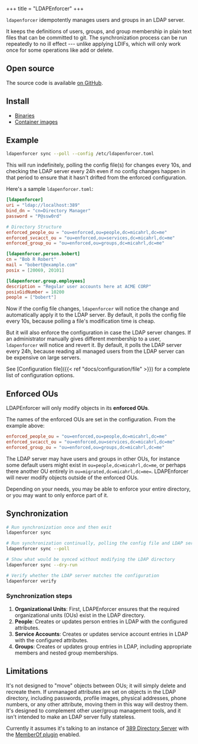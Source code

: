 +++
title = "LDAPEnforcer"
+++

`ldapenforcer` idempotently manages users and groups in an LDAP server.

It keeps the definitions of users, groups, and group membership
in plain text files that can be committed to git.
The synchronization process can be run repeatedly to no ill effect ---
unlike applying LDIFs, which will only work once for some operations like add or delete.

## Open source

The source code is available [on GitHub](https://github.com/mrled/ldapenforcer).

## Install

* [Binaries](https://github.com/mrled/ldapenforcer/releases)
* [Container images](https://github.com/mrled/ldapenforcer/pkgs/container/ldapenforcer)

## Example

```sh
ldapenforcer sync --poll --config /etc/ldapenforcer.toml
```

This will run indefinitely, polling the config file(s) for changes every 10s,
and checking the LDAP server every 24h even if no config changes happen in that period
to ensure that it hasn't drifted from the enforced configuration.

Here's a sample `ldapenforcer.toml`:

```toml
[ldapenforcer]
uri = "ldap://localhost:389"
bind_dn = "cn=Directory Manager"
password = "P@ssw0rd"

# Directory Structure
enforced_people_ou = "ou=enforced,ou=people,dc=micahrl,dc=me"
enforced_svcacct_ou = "ou=enforced,ou=services,dc=micahrl,dc=me"
enforced_group_ou = "ou=enforced,ou=groups,dc=micahrl,dc=me"

[ldapenforcer.person.bobert]
cn = "Bob R Robert"
mail = "bobert@example.com"
posix = [20069, 20101]

[ldapenforcer.group.employees]
description = "Regular user accounts here at ACME CORP"
posixGidNumber = 10200
people = ["bobert"]
```

Now if the config file changes,
`ldapenforcer` will notice the change and automatically apply it to the LDAP server.
By default, it polls the config file every 10s,
because polling a file's modification time is cheap.

But it will also enforce the configuration in case the LDAP server changes.
If an administrator manually gives different membership to a user,
`ldapenforcer` will notice and revert it.
By default, it polls the LDAP server every 24h,
because reading all managed users from the LDAP server can be expensive on large servers.

See [Configuration file]({{< ref "docs/configuration/file" >}})
for a complete list of configuration options.

## Enforced OUs

LDAPEnforcer will only modify objects in its **enforced OUs**.

The names of the enforced OUs are set in the configuration.
From the example above:

```toml
enforced_people_ou = "ou=enforced,ou=people,dc=micahrl,dc=me"
enforced_svcacct_ou = "ou=enforced,ou=services,dc=micahrl,dc=me"
enforced_group_ou = "ou=enforced,ou=groups,dc=micahrl,dc=me"
```

The LDAP server may have users and groups in other OUs,
for instance some default users might exist in `ou=people,dc=micahrl,dc=me`,
or perhaps there another OU entirely in `ou=migrated,dc=micahrl,dc=me=`.
LDAPEnforcer will never modify objects outside of the enforced OUs.

Depending on your needs, you may be able to enforce your entire directory,
or you may want to only enforce part of it.

## Synchronization

```sh
# Run synchronization once and then exit
ldapenforcer sync

# Run synchronization continually, polling the config file and LDAP server for changes
ldapenforcer sync --poll

# Show what would be synced without modifying the LDAP directory
ldapenforcer sync --dry-run

# Verify whether the LDAP server matches the configuration
ldapenforcer verify
```

### Synchronization steps

1. **Organizational Units**: First, LDAPEnforcer ensures that the required organizational units (OUs) exist in the LDAP directory.
2. **People**: Creates or updates person entries in LDAP with the configured attributes.
3. **Service Accounts**: Creates or updates service account entries in LDAP with the configured attributes.
4. **Groups**: Creates or updates group entries in LDAP, including appropriate members and nested group memberships.

## Limitations

It's not designed to "move" objects between OUs; it will simply delete and recreate them.
If unmanaged attributes are set on objects in the LDAP directory,
including passwords, profile images, physical addresses, phone numbers, or any other attribute,
moving them in this way will destroy them.
It's designed to complement other user/group management tools,
and it isn't intended to make an LDAP server fully stateless.

Currently it assumes it's talking to an instance of
[389 Directory Server](https://www.port389.org/)
with the [MemberOf plugin](https://www.port389.org/docs/389ds/design/memberof-plugin.html) enabled.
